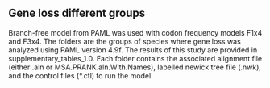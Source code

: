 ## Gene loss different groups
Branch-free model from PAML was used with codon frequency models F1x4 and F3x4. The folders are the groups of species where gene loss was analyzed using PAML version 4.9f. The results of this study are provided in supplementary_tables_1.0. Each folder contains the associated alignment file (either .aln or MSA.PRANK.aln.With.Names), labelled newick tree file (.nwk), and the control files (*.ctl) to run the model.
